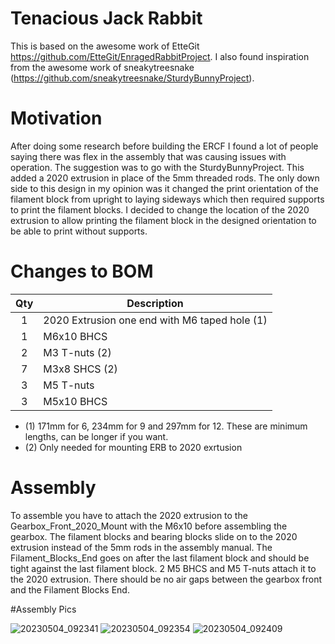 # Tenacious Jack Rabbit

This is based on the awesome work of EtteGit https://github.com/EtteGit/EnragedRabbitProject. I also found inspiration from the awesome work of sneakytreesnake (https://github.com/sneakytreesnake/SturdyBunnyProject).

# Motivation

After doing some research before building the ERCF I found a lot of people saying there was flex in the assembly that was causing issues with operation. The suggestion was to go with the SturdyBunnyProject. This added a 2020 extrusion in place of the 5mm threaded rods. The only down side to this design in my opinion was it changed the print orientation of the filament block from upright to laying sideways which then required supports to print the filament blocks. I decided to change the location of the 2020 extrusion to allow printing the filament block in the designed orientation to be able to print without supports.

# Changes to BOM

|Qty|Description|
|:---:|---|
|1|2020 Extrusion one end with M6 taped hole (1)|
|1|M6x10 BHCS|
|2|M3 T-nuts (2)|
|7|M3x8 SHCS (2)|
|3|M5 T-nuts|
|3|M5x10 BHCS|

* (1) 171mm for 6, 234mm for 9 and 297mm for 12. These are minimum lengths, can be longer if you want.
* (2) Only needed for mounting ERB to 2020 exrtusion

# Assembly

To assemble you have to attach the 2020 extrusion to the Gearbox_Front_2020_Mount with the M6x10 before assembling the gearbox. The filament blocks and bearing blocks slide on to the 2020 extrusion instead of the 5mm rods in the assembly manual. The Filament_Blocks_End goes on after the last filament block and should be tight against the last filament block. 2 M5 BHCS and M5 T-nuts attach it to the 2020 extrusion. There should be no air gaps between the gearbox front and the Filament Blocks End. 

#Assembly Pics

![20230504_092341](https://user-images.githubusercontent.com/26741528/236309907-77c10a5c-5008-4c84-8bb8-48bb11400102.jpg)
![20230504_092354](https://user-images.githubusercontent.com/26741528/236310140-86627c02-5821-4ac4-9de4-6899cb6a7c1a.jpg)
![20230504_092409](https://user-images.githubusercontent.com/26741528/236310162-bf9ac41d-7680-426b-a16d-4fb21cf4f737.jpg)
